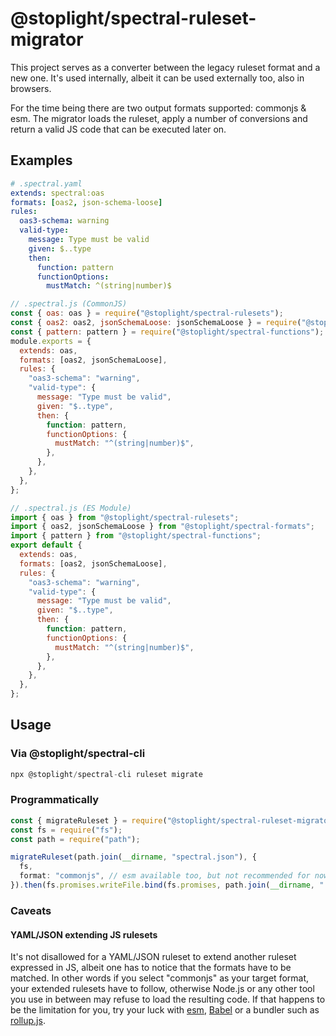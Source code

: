 # @stoplight/spectral-ruleset-migrator

This project serves as a converter between the legacy ruleset format and a new one.
It's used internally, albeit it can be used externally too, also in browsers.

For the time being there are two output formats supported: commonjs & esm.
The migrator loads the ruleset, apply a number of conversions and return a valid JS code that can be executed later on.

## Examples

```yaml
# .spectral.yaml
extends: spectral:oas
formats: [oas2, json-schema-loose]
rules:
  oas3-schema: warning
  valid-type:
    message: Type must be valid
    given: $..type
    then:
      function: pattern
      functionOptions:
        mustMatch: ^(string|number)$
```

```js
// .spectral.js (CommonJS)
const { oas: oas } = require("@stoplight/spectral-rulesets");
const { oas2: oas2, jsonSchemaLoose: jsonSchemaLoose } = require("@stoplight/spectral-formats");
const { pattern: pattern } = require("@stoplight/spectral-functions");
module.exports = {
  extends: oas,
  formats: [oas2, jsonSchemaLoose],
  rules: {
    "oas3-schema": "warning",
    "valid-type": {
      message: "Type must be valid",
      given: "$..type",
      then: {
        function: pattern,
        functionOptions: {
          mustMatch: "^(string|number)$",
        },
      },
    },
  },
};
```

```js
// .spectral.js (ES Module)
import { oas } from "@stoplight/spectral-rulesets";
import { oas2, jsonSchemaLoose } from "@stoplight/spectral-formats";
import { pattern } from "@stoplight/spectral-functions";
export default {
  extends: oas,
  formats: [oas2, jsonSchemaLoose],
  rules: {
    "oas3-schema": "warning",
    "valid-type": {
      message: "Type must be valid",
      given: "$..type",
      then: {
        function: pattern,
        functionOptions: {
          mustMatch: "^(string|number)$",
        },
      },
    },
  },
};
```

## Usage

### Via @stoplight/spectral-cli

```ts
npx @stoplight/spectral-cli ruleset migrate
```

### Programmatically

```ts
const { migrateRuleset } = require("@stoplight/spectral-ruleset-migrator");
const fs = require("fs");
const path = require("path");

migrateRuleset(path.join(__dirname, "spectral.json"), {
  fs,
  format: "commonjs", // esm available too, but not recommended for now
}).then(fs.promises.writeFile.bind(fs.promises, path.join(__dirname, ".spectral.js")));
```

### Caveats

#### YAML/JSON extending JS rulesets

It's not disallowed for a YAML/JSON ruleset to extend another ruleset expressed in JS,
albeit one has to notice that the formats have to be matched.
In other words if you select "commonjs" as your target format, your extended rulesets have to follow,
otherwise Node.js or any other tool you use in between may refuse to load the resulting code.
If that happens to be the limitation for you, try your luck with [esm](https://www.npmjs.com/package/esm), [Babel](https://babeljs.io/) or a bundler such as [rollup.js](https://rollupjs.org/).
